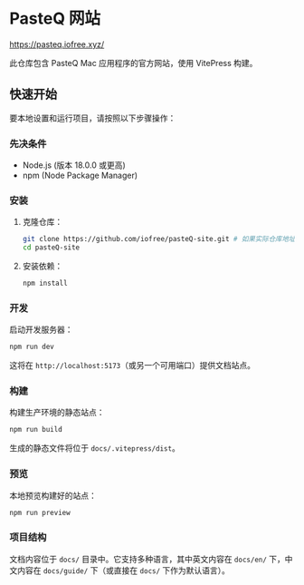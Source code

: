 # PasteQ 网站

https://pasteq.iofree.xyz/


此仓库包含 PasteQ Mac 应用程序的官方网站，使用 VitePress 构建。

## 快速开始

要本地设置和运行项目，请按照以下步骤操作：

### 先决条件

*   Node.js (版本 18.0.0 或更高)
*   npm (Node Package Manager)

### 安装

1.  克隆仓库：
    ```bash
    git clone https://github.com/iofree/pasteQ-site.git # 如果实际仓库地址不同，请替换
    cd pasteQ-site
    ```
2.  安装依赖：
    ```bash
    npm install
    ```

### 开发

启动开发服务器：

```bash
npm run dev
```

这将在 `http://localhost:5173`（或另一个可用端口）提供文档站点。

### 构建

构建生产环境的静态站点：

```bash
npm run build
```

生成的静态文件将位于 `docs/.vitepress/dist`。

### 预览

本地预览构建好的站点：

```bash
npm run preview
```

### 项目结构

文档内容位于 `docs/` 目录中。它支持多种语言，其中英文内容在 `docs/en/` 下，中文内容在 `docs/guide/` 下（或直接在 `docs/` 下作为默认语言）。
